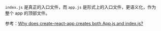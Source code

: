 `index.js` 是真正的入口文件，而 `app.js` 是形式上的入口文件，更语义化，作为整个 app 的顶部文件。

参考：[Why does create-react-app creates both App.js and index.js?](https://stackoverflow.com/questions/50493069/why-does-create-react-app-creates-both-app-js-and-index-js)
